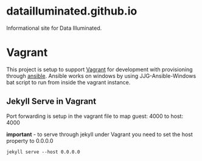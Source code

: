 # datailluminated.github.io

Informational site for Data Illuminated.

# Vagrant

This project is setup to support [Vagrant](https://www.vagrantup.com/) for development with provisioning through [ansible](http://www.ansible.com/home).  Ansible works on windows by using JJG-Ansible-Windows bat script to run from inside the vagrant instance.

## Jekyll Serve in Vagrant

Port forwarding is setup in the vagrant file to map guest: 4000 to host: 4000

**important** - to serve through jekyll under Vagrant you need to set the host property to 0.0.0.0

  `jekyll serve --host 0.0.0.0`
